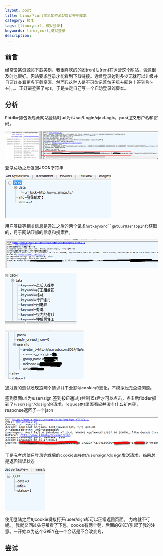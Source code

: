 ```yaml
---
layout: post
title: Linux下curl实现某资源站自动签到脚本
category: 技术
tags: [linux,curl，模拟登录]
keywords: linux,curl,模拟登录
description: 
---
```


## 前言

经常去某资源站下载美剧，我很喜欢的的团(ren)队(ren)在运营这个网站，资源很及时也很好。网站要求登录才能看到下载链接。连续登录达到多少天就可以升级并且可以查看更多下载资源。然而我这种人是不可能记着每天都去网站上签到的(-<-)。。。正好最近买了vps，于是决定自己写一个自动登录的脚本。

## 分析

Fiddler抓包发现此网站登陆时url为/User/Login/ajaxLogin，post提交用户名和密码。

![img](/assets/img/images/2015-12-04-zimuzu-auto-login_1.png)

登录成功之后返回JSON字符串

![img](/assets/img/images/2015-12-04-zimuzu-auto-login_3.png)

用户等级等相关信息是通过之后的两个请求`hotkeyword``getCurUserTopInfo`获取的，用于网站顶部的信息和搜索栏。

![img](/assets/img/images/2015-12-04-zimuzu-auto-login_4.png)

![img](/assets/img/images/2015-12-04-zimuzu-auto-login_5.png)

![img](/assets/img/images/2015-12-04-zimuzu-auto-login_6.png)

通过我的测试发现这两个请求并不会影响cookie的变化，不模拟也完全没问题。

签到页面url为/user/sign,签到按钮通过js控制15s后才可以点击，点击后fiddler抓到了/user/sign/dosign的请求，request包里面看起并没有什么新内容，response返回了一个json

![img](/assets/img/images/2015-12-04-zimuzu-auto-login_7.png)

于是我考虑使用登录完成后的cookie直接向/user/sign/dosign发送请求，结果总是返回错误状态

![img](/assets/img/images/2015-12-04-zimuzu-auto-login_8.png)

使用登陆之后的cookie模拟打开/user/sign却可以正常返回页面。
为啥就不行呢。。我就又回过头仔细看了下包。cookie有两个键，后面的GKEY引起了我的注意。一开始以为这个GKEY在一个会话是不会改变的，

## 尝试

